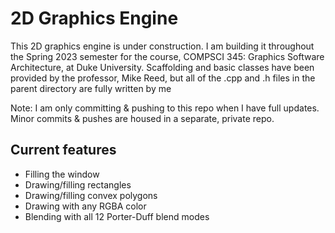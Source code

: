 # 2D Graphics Engine

This 2D graphics engine is under construction. I am building it throughout the Spring 2023 semester for the course, COMPSCI 345: Graphics Software Architecture, at Duke University. Scaffolding and basic classes have been provided by the professor, Mike Reed, but all of the .cpp and .h files in the parent directory are fully written by me

Note: I am only committing & pushing to this repo when I have full updates. Minor commits & pushes are housed in a separate, private repo.

## Current features

* Filling the window
* Drawing/filling rectangles
* Drawing/filling convex polygons
* Drawing with any RGBA color
* Blending with all 12 Porter-Duff blend modes